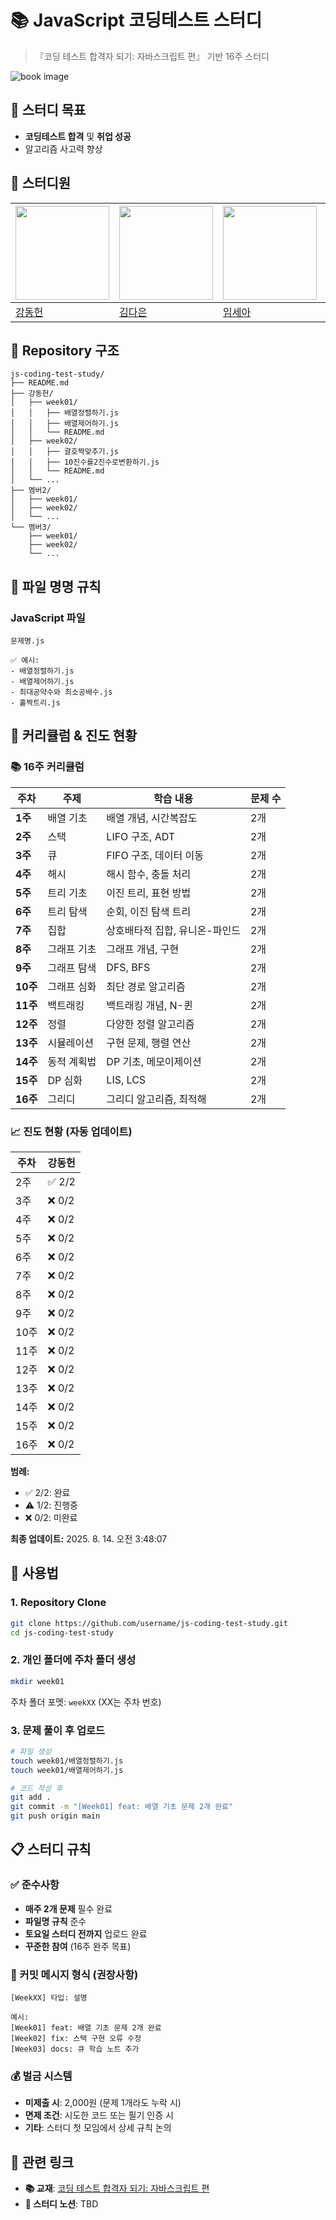 # 📚 JavaScript 코딩테스트 스터디

> 『코딩 테스트 합격자 되기: 자바스크립트 편』 기반 16주 스터디

![book image](https://contents.kyobobook.co.kr/sih/fit-in/458x0/pdt/9791191905885.jpg)

## 🎯 스터디 목표
- **코딩테스트 합격** 및 **취업 성공**
- 알고리즘 사고력 향상


## 👥 스터디원
| <a href="https://github.com/daniel2231"><img src="https://avatars.githubusercontent.com/u/39212398?v=4" width="150px"/></a> | <a href="https://github.com/dani1552"><img src="https://avatars.githubusercontent.com/u/150661115?v=4" width="150px"/></a> | <a href="https://github.com/seah526"><img src="https://avatars.githubusercontent.com/u/50127687?v=4" width="150px"/></a> |  <a href="https://github.com/jjaneyxx"><img src="https://avatars.githubusercontent.com/u/176101105?v=4" width="150px"/></a> | <a href="TODO"><img src="TODO" width="150px"/></a> | <a href="https://github.com/jinseoIT"><img src="https://avatars.githubusercontent.com/u/69947833?v=4" width="150px"/></a> |
| --- | --- | --- | --- | --- | --- |
| [강동헌](https://github.com/daniel2231) | [김다은](https://github.com/dani1552) | [임세아](https://github.com/seah526) | [장해명](https://github.com/jjaneyxx) | [장승훈](TODO) | [양진성](https://github.com/jinseoIT) |


## 📁 Repository 구조

```
js-coding-test-study/
├── README.md
├── 강동헌/
│   ├── week01/
│   │   ├── 배열정렬하기.js
│   │   ├── 배열제어하기.js
│   │   └── README.md
│   ├── week02/
│   │   ├── 괄호짝맞추기.js
│   │   ├── 10진수를2진수로변환하기.js
│   │   └── README.md
│   └── ...
├── 멤버2/
│   ├── week01/
│   ├── week02/
│   └── ...
└── 멤버3/
    ├── week01/
    ├── week02/
    └── ...
```


## 📝 파일 명명 규칙

### **JavaScript 파일**
```
문제명.js

✅ 예시:
- 배열정렬하기.js
- 배열제어하기.js
- 최대공약수와 최소공배수.js
- 홀짝트리.js
```


## 📅 커리큘럼 & 진도 현황

### **📚 16주 커리큘럼**

| 주차 | 주제 | 학습 내용 | 문제 수 |
|------|------|-----------|---------|
| **1주** | 배열 기초 | 배열 개념, 시간복잡도 | 2개 |
| **2주** | 스택 | LIFO 구조, ADT | 2개 |
| **3주** | 큐 | FIFO 구조, 데이터 이동 | 2개 |
| **4주** | 해시 | 해시 함수, 충돌 처리 | 2개 |
| **5주** | 트리 기초 | 이진 트리, 표현 방법 | 2개 |
| **6주** | 트리 탐색 | 순회, 이진 탐색 트리 | 2개 |
| **7주** | 집합 | 상호배타적 집합, 유니온-파인드 | 2개 |
| **8주** | 그래프 기초 | 그래프 개념, 구현 | 2개 |
| **9주** | 그래프 탐색 | DFS, BFS | 2개 |
| **10주** | 그래프 심화 | 최단 경로 알고리즘 | 2개 |
| **11주** | 백트래킹 | 백트래킹 개념, N-퀸 | 2개 |
| **12주** | 정렬 | 다양한 정렬 알고리즘 | 2개 |
| **13주** | 시뮬레이션 | 구현 문제, 행렬 연산 | 2개 |
| **14주** | 동적 계획법 | DP 기초, 메모이제이션 | 2개 |
| **15주** | DP 심화 | LIS, LCS | 2개 |
| **16주** | 그리디 | 그리디 알고리즘, 최적해 | 2개 |

### **📈 진도 현황** (자동 업데이트)

<!-- PROGRESS_START -->
| 주차 | 강동헌 |
|------|-------|
| 2주 | ✅ 2/2 |
| 3주 | ❌ 0/2 |
| 4주 | ❌ 0/2 |
| 5주 | ❌ 0/2 |
| 6주 | ❌ 0/2 |
| 7주 | ❌ 0/2 |
| 8주 | ❌ 0/2 |
| 9주 | ❌ 0/2 |
| 10주 | ❌ 0/2 |
| 11주 | ❌ 0/2 |
| 12주 | ❌ 0/2 |
| 13주 | ❌ 0/2 |
| 14주 | ❌ 0/2 |
| 15주 | ❌ 0/2 |
| 16주 | ❌ 0/2 |

**범례:**
- ✅ 2/2: 완료
- ⚠️ 1/2: 진행중  
- ❌ 0/2: 미완료

**최종 업데이트:** 2025. 8. 14. 오전 3:48:07
<!-- PROGRESS_END -->


## 🚀 사용법

### **1. Repository Clone**
```bash
git clone https://github.com/username/js-coding-test-study.git
cd js-coding-test-study
```

### **2. 개인 폴더에 주차 폴더 생성**
```bash
mkdir week01
```

주차 폴더 포멧: `weekXX` (XX는 주차 번호)

### **3. 문제 풀이 후 업로드**
```bash
# 파일 생성
touch week01/배열정렬하기.js
touch week01/배열제어하기.js

# 코드 작성 후
git add .
git commit -m "[Week01] feat: 배열 기초 문제 2개 완료"
git push origin main
```


## 📋 스터디 규칙

### **✅ 준수사항**
- **매주 2개 문제** 필수 완료
- **파일명 규칙** 준수
- **토요일 스터디 전까지** 업로드 완료
- **꾸준한 참여** (16주 완주 목표)

### **📝 커밋 메시지 형식 (권장사항)**
```
[WeekXX] 타입: 설명

예시:
[Week01] feat: 배열 기초 문제 2개 완료
[Week02] fix: 스택 구현 오류 수정
[Week03] docs: 큐 학습 노트 추가
```

### **💰 벌금 시스템**
- **미제출 시**: 2,000원 (문제 1개라도 누락 시)
- **면제 조건**: 시도한 코드 또는 필기 인증 시
- **기타**: 스터디 첫 모임에서 상세 규칙 논의


## 🔗 관련 링크

- **📚 교재**: [코딩 테스트 합격자 되기: 자바스크립트 편](https://product.kyobobook.co.kr/detail/S000213641007)
- **📝 스터디 노션**: TBD